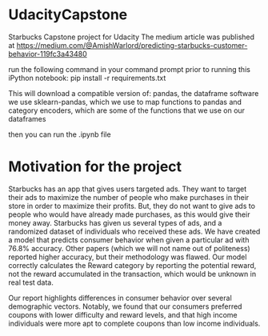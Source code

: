 # UdacityCapstone
Starbucks Capstone project for Udacity
The medium article was published at https://medium.com/@AmishWarlord/predicting-starbucks-customer-behavior-119fc3a43480

run the following command in your command prompt prior to running this iPython notebook:
pip install -r requirements.txt 

This will download a compatible version of:
  pandas, the dataframe software we use
  sklearn-pandas, which we use to map functions to pandas
  and category encoders, which are some of the functions that we use on our dataframes

then you can run the .ipynb file

# Motivation for the project
Starbucks has an app that gives users targeted ads. They want to target their ads to maximize the number of people who make purchases
in their store in order to maximize their profits. But, they do not want to give ads to people who would have already made purchases,
as this would give their money away. Starbucks has given us several types of ads, and a randomized dataset of individuals who received
these ads. We have created a model that predicts consumer behavior when given a particular ad with 76.8% accuracy. Other papers 
(which we will not name out of politeness) reported higher accuracy, but their methodology was flawed. Our model correctly calculates the 
Reward category by reporting the potential reward, not the reward accumulated in the transaction, which would be unknown in real test data.

Our report highlights differences in consumer behavior over several demographic vectors. Notably, we found that our consumers preferred 
coupons with lower difficulty and reward levels, and that high income individuals were more apt to complete coupons than low income individuals.
